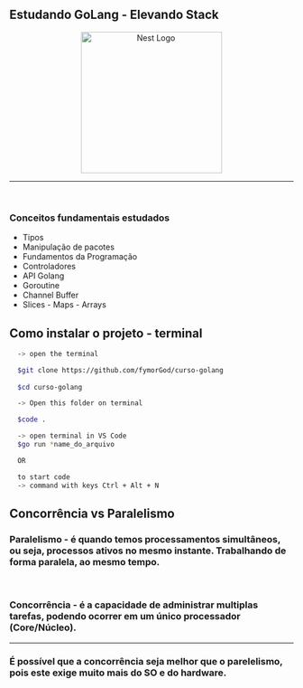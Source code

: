 ## Estudando GoLang - Elevando Stack
<p align="center">
  <a href="https://go.dev/" target="blank"><img src="https://th.bing.com/th/id/OIP.iwrDhp5zhgKs69Ad4WJ7xAHaEK?w=312&h=180&c=7&r=0&o=5&pid=1.7" width="250" alt="Nest Logo" /></a>
</p>

---
<br>

### Conceitos fundamentais estudados
- Tipos
- Manipulação de pacotes
- Fundamentos da Programação
- Controladores
- API Golang
- Goroutine
- Channel Buffer
- Slices - Maps - Arrays

## Como instalar o projeto - terminal
```bash
  -> open the terminal 

  $git clone https://github.com/fymorGod/curso-golang
  
  $cd curso-golang

  -> Open this folder on terminal

  $code .

  -> open terminal in VS Code
  $go run *name_do_arquivo

  OR

  to start code 
  -> command with keys Ctrl + Alt + N 
```
## Concorrência vs Paralelismo

### Paralelismo - é quando temos processamentos simultâneos, ou seja, processos ativos no mesmo instante. Trabalhando de forma paralela, ao mesmo tempo.
<br>

### Concorrência - é a capacidade de administrar multiplas tarefas, podendo ocorrer em um único processador (Core/Núcleo).

---

### É possível que a concorrência seja melhor que o parelelismo, pois este exige muito mais do SO e do hardware.
